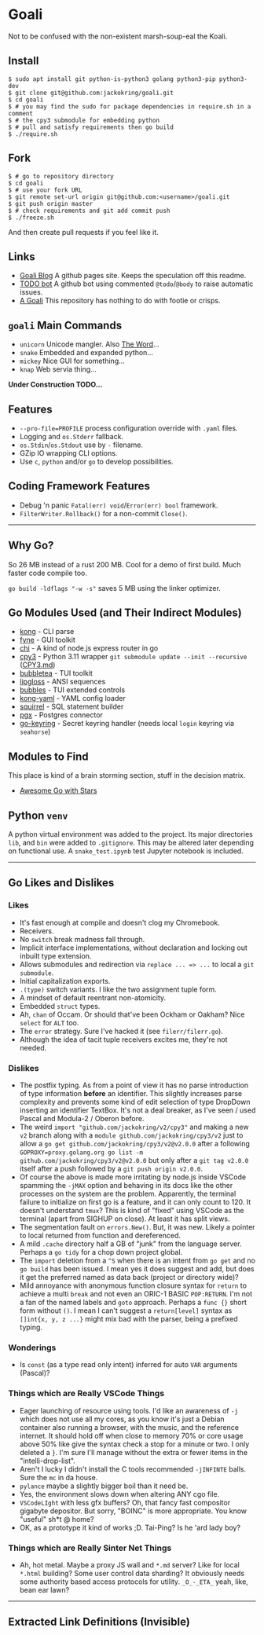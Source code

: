 # Goali

Not to be confused with the non-existent marsh-soup-eal the Koali.

## Install
```
$ sudo apt install git python-is-python3 golang python3-pip python3-dev
$ git clone git@github.com:jackokring/goali.git
$ cd goali
$ # you may find the sudo for package dependencies in require.sh in a comment
$ # the cpy3 submodule for embedding python
$ # pull and satisfy requirements then go build
$ ./require.sh
```

## Fork
```
$ # go to repository directory
$ cd goali
$ # use your fork URL
$ git remote set-url origin git@github.com:<username>/goali.git
$ git push origin master
$ # check requirements and git add commit push
$ ./freeze.sh
```
And then create pull requests if you feel like it.

## Links

* [Goali Blog][blog] A github pages site. Keeps the speculation off this readme.
* [TODO bot][todo] A github bot using commented `@todo`/`@body` to raise automatic issues.
* [A Goali][David] This repository has nothing to do with footie or crisps.

## `goali` Main Commands

* `unicorn` Unicode mangler. Also [The Word][the_word]...
* `snake` Embedded and expanded python...
* `mickey` Nice GUI for something...
* `knap` Web servia thing...

**Under Construction TODO...**

## Features

* `--pro-file=PROFILE` process configuration override with `.yaml` files.
* Logging and `os.Stderr` fallback.
* `os.Stdin`/`os.Stdout` use by `-` filename.
* GZip IO wrapping CLI options.
* Use `c`, `python` and/or `go` to develop possibilities.

## Coding Framework Features

* Debug 'n panic `Fatal(err) void`/`Error(err) bool` framework.
* `FilterWriter.Rollback()` for a non-commit `Close()`.

---

## Why Go?

So 26 MB instead of a rust 200 MB. Cool for a demo of first build.
Much faster code compile too.

`go build -ldflags "-w -s"` saves 5 MB using the linker optimizer.

## Go Modules Used (and Their Indirect Modules)

* [kong][kong] - CLI parse
* [fyne][fyne] - GUI toolkit
* [chi][chi] - A kind of node.js express router in go
* [cpy3][cpy3] - Python 3.11 wrapper `git submodule update --init --recursive` ([CPY3.md][CPY3])
* [bubbletea][bubbletea] - TUI toolkit
* [lipgloss][lipgloss] - ANSI sequences
* [bubbles][bubbles] - TUI extended controls
* [kong-yaml][kong-yaml] - YAML config loader
* [squirrel][squirrel] - SQL statement builder
* [pgx][pgx] - Postgres connector
* [go-keyring][go-keyring] - Secret keyring handler (needs local `login` keyring via `seahorse`)

## Modules to Find

This place is kind of a brain storming section, stuff in the decision matrix.

* [Awesome Go with Stars][Awesome]

## Python `venv`

A python virtual environment was added to the project. Its major directories
`lib`, and `bin` were added to `.gitignore`. This may be altered later 
depending on functional use. A `snake_test.ipynb` test Jupyter notebook is included.

---

## Go Likes and Dislikes

### Likes

* It's fast enough at compile and doesn't clog my Chromebook.
* Receivers.
* No `switch` break madness fall through.
* Implicit interface implementations, without declaration and locking out
inbuilt type extension.
* Allows submodules and redirection via `replace ... => ...` to local a `git submodule`.
* Initial capitalization exports.
* `.(type)` switch variants. I like the two assignment tuple form.
* A mindset of default reentrant non-atomicity.
* Embedded `struct` types.
* Ah, `chan` of Occam. Or should that've been Ockham or Oakham? Nice `select` for
`ALT` too.
* The `error` strategy. Sure I've hacked it (see `filerr/filerr.go`).
* Although the idea of tacit tuple receivers excites me, they're not needed. 

### Dislikes

* The postfix typing. As from a point of view it has no parse introduction of
type information **before** an identifier. This slightly increases parse complexity
and prevents some kind of edit selection of type DropDown inserting an
identifier TextBox. It's not a deal breaker, as I've seen / used Pascal and
Modula-2 / Oberon before.
* The weird `import "github.com/jackokring/v2/cpy3"` and making a new `v2` branch
along with a `module github.com/jackokring/cpy3/v2` just to allow a
`go get github.com/jackokring/cpy3/v2@v2.0.0` after a following
`GOPROXY=proxy.golang.org go list -m github.com/jackokring/cpy3/v2@v2.0.0` but
only after a `git tag v2.0.0` itself after a push followed by a `git push origin v2.0.0`.
* Of course the above is made more irritating by node.js inside VSCode spamming
the `-jMAX` option and behaving in its docs like the other processes on the
system are the problem. Apparently, the terminal failure to initialize on first go
is a feature, and it can only count to 120. It doesn't understand `tmux`?
This is kind of "fixed" using VSCode as the terminal (apart from SIGHUP on close).
At least it has split views.
* The segmentation fault on `errors.New()`. But, it was new. Likely a pointer
to local returned from function and dereferenced.
* A mild `.cache` directory half a GB of "junk" from the language server. Perhaps
a `go tidy` for a chop down project global.
* The `import` deletion from a `^S` when there is an intent from `go get` and
no `go build` has been issued. I mean yes it does suggest and add, but does
it get the preferred named as data back (project or directory wide)?
* Mild annoyance with anonymous function closure syntax for `return` to achieve a
multi `break` and not even an ORIC-1 BASIC `POP:RETURN`. I'm not a fan of the
named labels and `goto` approach. Perhaps a `func {}` short form without `()`.
I mean I can't suggest a `return[level]` syntax as `[]int{x, y, z ...}` might
mix bad with the parser, being a prefixed typing.

### Wonderings

* Is `const` (as a type read only intent) inferred for auto `VAR` arguments (Pascal)?

### Things which are Really VSCode Things

* Eager launching of resource using tools. I'd like an awareness of `-j` which
does not use all my cores, as you know it's just a Debian container
also running a browser, with the music, and the reference internet. It
should hold off when close to memory 70% or core usage above 50% like
give the syntax check a stop for a minute or two. I only deleted a `}`. I'm sure
I'll manage without the extra or fewer items in the "intelli-drop-list".
* Aren't I lucky I didn't install the C tools recommended `-jINFINTE` balls.
Sure the `mc` in da house.
* `pylance` maybe a slightly bigger boil than it need be.
* Yes, the environment slows down when altering ANY cgo file.
* `VSCodeLIght` with less gfx buffers? Oh, that fancy fast compositor
gigabyte depositor. But sorry, "BOINC" is more appropriate. You know
"useful" sh*t @ home?
* OK, as a prototype it kind of works ;D. Tai-Ping? Is he 'ard lady boy?

### Things which are Really Sinter Net Things

* Ah, hot metal. Maybe a proxy JS wall and `*.md` server? Like for local
`*.html` building? Some user control data sharding? It obviously needs some
authority based access protocols for utility. `_O_-_ETA_` yeah, like, bean
ear lawn?

---

## Extracted Link Definitions (Invisible)

[blog]: jackokring.github.io/goali
[bubbles]: github.com/charmbracelet/bubbles
[bubbletea]: github.com/charmbracelet/bubbletea
[chi]: github.com/go-chi/chi/v5
[cpy3]: github.com/jackokring/cpy3
[go-keyring]: github.com/zalando/go-keyring
[fyne]: fyne.io/fyne/v2
[kong]: github.com/alecthomas/kong
[kong-yaml]: github.com/alecthomas/kong-yaml
[lipgloss]: github.com/charmbracelet/lipgloss
[pgx]: github.com/jackc/pgx
[squirrel]: github.com/Masterminds/squirrel
[todo]: todo.jasonet.co

[Awesome]: github.com/amanbolat/awesome-go-with-stars
[CPY3]: CPY3.md
[David]: en.wikipedia.org/wiki/David_Seaman

[the_word]: docs.google.com/document/d/1rsPyq3c7uVzxpUb9JXtq0b603HSuju7NWeZ_aYfVkzs/edit?usp=sharing